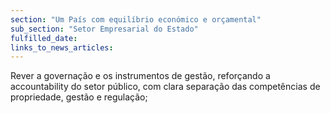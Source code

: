 ```yaml
---
section: "Um País com equilíbrio económico e orçamental"
sub_section: "Setor Empresarial do Estado"
fulfilled_date:
links_to_news_articles:
---
```


Rever a governação e os instrumentos de gestão, reforçando a accountability do setor público, com clara separação das competências de propriedade, gestão e regulação;